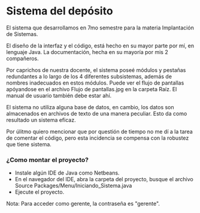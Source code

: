# Sistema del depósito

El sistema que desarrollamos en 7mo semestre para la materia Implantación de Sistemas.

El diseño de la interfaz y el código, está hecho en su mayor parte por mí, en lenguaje Java. La documentación, hecha en su mayoría por mis 2 compañeros.

Por caprichos de nuestra docente, el sistema poseé módulos y pestañas redundantes a lo largo de los 4 diferentes subsistemas, además de nombres inadecuados en estos módulos. Puede ver el flujo de pantallas apóyandose en el archivo Flujo de pantallas.jpg en la carpeta Raíz. El manual de usuario también debe estar ahí.

El sistema no utiliza alguna base de datos, en cambio, los datos son almacenados en archivos de texto de una manera peculiar. Esto da como resultado un sistema eficaz.

Por úlitmo quiero mencionar que por questión de tiempo no me dí a la tarea de comentar el código, pero esta incidencia se compensa con la robustez que tiene sistema.

### ¿Como montar el proyecto?

- Instale algún IDE de Java como Netbeans.
- En el navegador del IDE, abra la carpeta del proyecto, busque el archivo Source Packages/Menu/Iniciando_Sistema.java
- Ejecute el proyecto.

Nota: Para acceder como gerente, la contraseña es "gerente".
